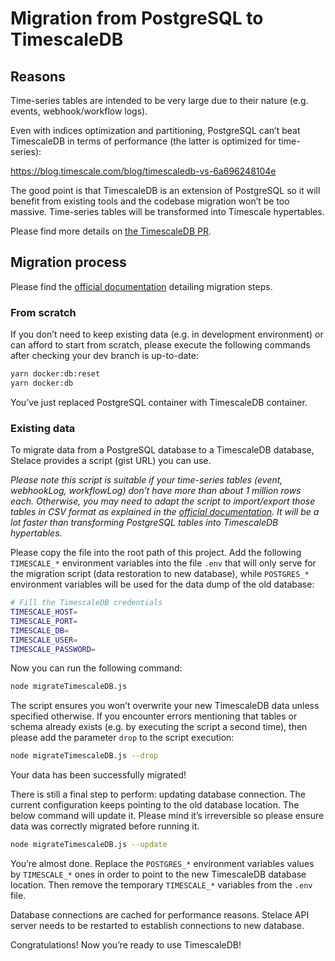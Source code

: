 # Migration from PostgreSQL to TimescaleDB

## Reasons

Time-series tables are intended to be very large due to their nature (e.g. events, webhook/workflow logs).

Even with indices optimization and partitioning, PostgreSQL can’t beat TimescaleDB in terms of performance (the latter is optimized for time-series):

https://blog.timescale.com/blog/timescaledb-vs-6a696248104e

The good point is that TimescaleDB is an extension of PostgreSQL so it will benefit from existing tools and the codebase migration won’t be too massive.
Time-series tables will be transformed into Timescale hypertables.

Please find more details on [the TimescaleDB PR](https://github.com/stelace/stelace/pull/349).

## Migration process

Please find the [official documentation](https://docs.timescale.com/latest/getting-started/migrating-data) detailing migration steps.

### From scratch

If you don’t need to keep existing data (e.g. in development environment) or can afford to start from scratch, please execute the following commands after checking your dev branch is up-to-date:

```sh
yarn docker:db:reset
yarn docker:db
```

You’ve just replaced PostgreSQL container with TimescaleDB container.

### Existing data

To migrate data from a PostgreSQL database to a TimescaleDB database, Stelace provides a script (gist URL) you can use.

*Please note this script is suitable if your time-series tables (event, webhookLog, workflowLog) don’t have more than about 1 million rows each. Otherwise, you may need to adapt the script to import/export those tables in CSV format as explained in the [official documentation](https://docs.timescale.com/latest/getting-started/migrating-data). It will be a lot faster than transforming PostgreSQL tables into TimescaleDB hypertables.*

Please copy the file into the root path of this project. Add the following `TIMESCALE_*` environment variables into the file `.env` that will only serve for the migration script (data restoration to new database), while `POSTGRES_*` environment variables will be used for the data dump of the old database:

```sh
# Fill the TimescaleDB credentials
TIMESCALE_HOST=
TIMESCALE_PORT=
TIMESCALE_DB=
TIMESCALE_USER=
TIMESCALE_PASSWORD=
```

Now you can run the following command:

```sh
node migrateTimescaleDB.js
```

The script ensures you won’t overwrite your new TimescaleDB data unless specified otherwise. If you encounter errors mentioning that tables or schema already exists (e.g. by executing the script a second time), then please add the parameter `drop` to the script execution:

```sh
node migrateTimescaleDB.js --drop
```

Your data has been successfully migrated!

There is still a final step to perform: updating database connection.
The current configuration keeps pointing to the old database location. The below command will update it.
Please mind it’s irreversible so please ensure data was correctly migrated before running it.

```sh
node migrateTimescaleDB.js --update
```

You’re almost done. Replace the `POSTGRES_*` environment variables values by `TIMESCALE_*` ones in order to point to the new TimescaleDB database location. Then remove the temporary `TIMESCALE_*` variables from the `.env` file.

Database connections are cached for performance reasons. Stelace API server needs to be restarted to establish connections to new database.

Congratulations! Now you’re ready to use TimescaleDB!
